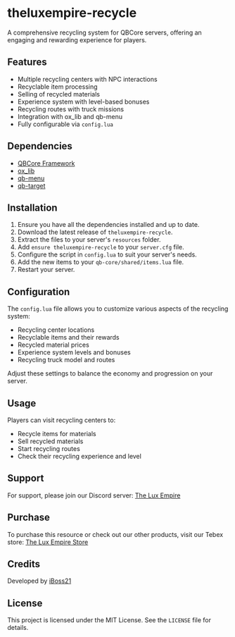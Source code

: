 # theluxempire-recycle

A comprehensive recycling system for QBCore servers, offering an engaging and rewarding experience for players.

## Features

- Multiple recycling centers with NPC interactions
- Recyclable item processing
- Selling of recycled materials
- Experience system with level-based bonuses
- Recycling routes with truck missions
- Integration with ox_lib and qb-menu
- Fully configurable via `config.lua`

## Dependencies

- [QBCore Framework](https://github.com/qbcore-framework/qb-core)
- [ox_lib](https://github.com/overextended/ox_lib)
- [qb-menu](https://github.com/qbcore-framework/qb-menu)
- [qb-target](https://github.com/qbcore-framework/qb-target)

## Installation

1. Ensure you have all the dependencies installed and up to date.
2. Download the latest release of `theluxempire-recycle`.
3. Extract the files to your server's `resources` folder.
4. Add `ensure theluxempire-recycle` to your `server.cfg` file.
5. Configure the script in `config.lua` to suit your server's needs.
6. Add the new items to your `qb-core/shared/items.lua` file.
7. Restart your server.

## Configuration

The `config.lua` file allows you to customize various aspects of the recycling system:

- Recycling center locations
- Recyclable items and their rewards
- Recycled material prices
- Experience system levels and bonuses
- Recycling truck model and routes

Adjust these settings to balance the economy and progression on your server.

## Usage

Players can visit recycling centers to:
- Recycle items for materials
- Sell recycled materials
- Start recycling routes
- Check their recycling experience and level

## Support

For support, please join our Discord server: [The Lux Empire](https://discord.gg/theluxempire)

## Purchase

To purchase this resource or check out our other products, visit our Tebex store: [The Lux Empire Store](https://theluxempire.tebex.io)

## Credits

Developed by [iBoss21](https://github.com/iBoss21)

## License

This project is licensed under the MIT License. See the `LICENSE` file for details.
